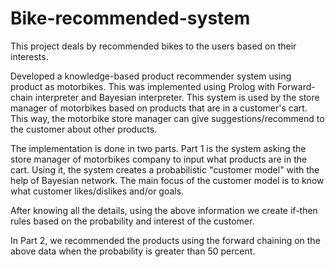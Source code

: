 # Bike-recommended-system
This project deals by recommended bikes to the users based on their interests.

Developed a knowledge-based product recommender system using product as motorbikes. This was implemented using Prolog with Forward-chain interpreter and Bayesian interpreter. This system is used by the store manager of motorbikes based on products that are in a customer's cart. This way, the motorbike store manager can give suggestions/recommend to the customer about other products. 

The implementation is done in two parts. 
Part 1 is the system asking the store manager of motorbikes company to input what products are in the cart. Using it, the system creates a probabilistic "customer model" with the help of Bayesian network. The main focus of the customer model is to know what customer likes/dislikes and/or goals.

After knowing all the details, using the above information we create if-then rules based on the probability and interest of the customer. 

In Part 2, we recommended the products using the forward chaining on the above data when the probability is greater than 50 percent.

